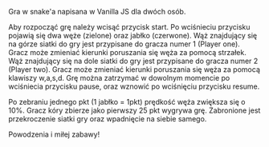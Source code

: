 Gra w snake'a napisana w Vanilla JS dla dwóch osób.

Aby rozpocząć grę należy wcisąć przycisk start.
Po wciśnieciu przycisku pojawią się dwa węże (zielone) oraz jabłko (czerwone).
Wąż znajdujący się na górze siatki do gry jest przypisane do gracza numer 1 (Player one). Gracz może zmieniać kierunki poruszania się węża za pomocą strzałek.
Wąż znajdujący się na dole siatki do gry jest przypisane do gracza numer 2 (Player two). Gracz może zmieniać kierunki poruszania się węża za pomocą klawiszy w,a,s,d.
Grę można zatrzymać w dowolnym momencie po wciśniecia przycisku pause, oraz wznowić po wciśnięciu przycisku resume.


Po zebraniu jednego pkt (1 jabłko = 1pkt) prędkość węża zwiększa się o 10%.
Gracz kóry zbierze jako pierwszy 25 pkt wygrywa grę.
Zabronione jest przekroczenie siatki gry oraz wpadnięcie na siebie samego.

Powodzenia i miłej zabawy!

